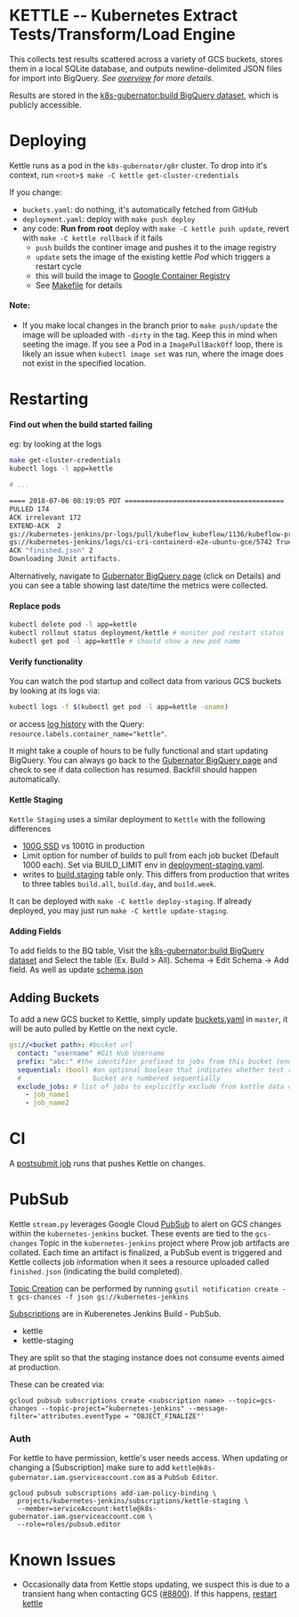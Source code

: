 # KETTLE -- Kubernetes Extract Tests/Transform/Load Engine

This collects test results scattered across a variety of GCS buckets,
stores them in a local SQLite database, and outputs newline-delimited
JSON files for import into BigQuery. *See [overview](./OVERVIEW.md) for more details.*

Results are stored in the [k8s-gubernator:build BigQuery dataset][Big Query Tables],
which is publicly accessible.

# Deploying

Kettle runs as a pod in the `k8s-gubernator/g8r` cluster. To drop into it's context, run `<root>$ make -C kettle get-cluster-credentials`

If you change:

- `buckets.yaml`: do nothing, it's automatically fetched from GitHub
- `deployment.yaml`: deploy with `make push deploy`
- any code: **Run from root** deploy with `make -C kettle push update`, revert with `make -C kettle rollback` if it fails
    - `push` builds the continer image and pushes it to the image registry
    - `update` sets the image of the existing kettle *Pod* which triggers a restart cycle
    - this will build the image to [Google Container Registry](https://console.cloud.google.com/gcr/images/k8s-gubernator/GLOBAL/kettle?project=k8s-gubernator&organizationId=433637338589&gcrImageListsize=30)
    - See [Makefile](Makefile) for details

#### Note:
 - If you make local changes in the branch prior to `make push/update` the image will be uploaded with `-dirty` in the tag. Keep this in mind when seeting the image. If you see a Pod in a `ImagePullBackOff` loop, there is likely an issue when `kubectl image set` was run, where the image does not exist in the specified location.

# Restarting

#### Find out when the build started failing

eg: by looking at the logs

```sh
make get-cluster-credentials
kubectl logs -l app=kettle

# ...

==== 2018-07-06 08:19:05 PDT ========================================
PULLED 174
ACK irrelevant 172
EXTEND-ACK  2
gs://kubernetes-jenkins/pr-logs/pull/kubeflow_kubeflow/1136/kubeflow-presubmit/2385 True True 2018-07-06 07:51:49 PDT FAILED
gs://kubernetes-jenkins/logs/ci-cri-containerd-e2e-ubuntu-gce/5742 True True 2018-07-06 07:44:17 PDT FAILURE
ACK "finished.json" 2
Downloading JUnit artifacts.
```

Alternatively, navigate to [Gubernator BigQuery page][Big Query All] (click on Details) and you can see a table showing last date/time the metrics were collected.

#### Replace pods

```sh
kubectl delete pod -l app=kettle
kubectl rollout status deployment/kettle # monitor pod restart status
kubectl get pod -l app=kettle # should show a new pod name
```

#### Verify functionality

You can watch the pod startup and collect data from various GCS buckets by looking at its logs via:

```sh
kubectl logs -f $(kubectl get pod -l app=kettle -oname)
```
or access [log history](https://console.cloud.google.com/logs/query?project=k8s-gubernator) with the Query: `resource.labels.container_name="kettle"`.

It might take a couple of hours to be fully functional and start updating BigQuery. You can always go back to the [Gubernator BigQuery page][Big Query All] and check to see if data collection has resumed.  Backfill should happen automatically.

#### Kettle Staging

`Kettle Staging` uses a similar deployment to `Kettle` with the following differences
- [100G SSD](https://console.cloud.google.com/compute/disksDetail/zones/us-west1-b/disks/kettle-data-staging?folder=&organizationId=&project=k8s-gubernator) vs 1001G in production
- Limit option for number of builds to pull from each job bucket (Default 1000 each). Set via BUILD_LIMIT env in [deployment-staging.yaml](./deployment-staging.yaml).
- writes to [build.staging](https://console.cloud.google.com/bigquery?project=k8s-gubernator&page=table&t=all&d=build&p=k8s-gubernator&redirect_from_classic=true) table only. This differs from production that writes to three tables `build.all`, `build.day`, and `build.week`.


It can be deployed with `make -C kettle deploy-staging`. If already deployed, you may just run `make -C kettle update-staging`.

#### Adding Fields

To add fields to the BQ table, Visit the [k8s-gubernator:build BigQuery dataset][Big Query Tables] and Select the table (Ex. Build > All). Schema -> Edit Schema -> Add field. As well as update [schema.json](./schema.json)

## Adding Buckets

To add a new GCS bucket to Kettle, simply update [buckets.yaml](./buckets.yaml) in `master`, it will be auto pulled by Kettle on the next cycle.

```yaml
gs://<bucket path>: #bucket url
  contact: "username" #Git Hub Username
  prefix: "abc:" #the identifier prefixed to jobs from this bucket (ends in :).
  sequential: (bool) #an optional boolean that indicates whether test runs in this
  #                  bucket are numbered sequentially
  exclude_jobs: # list of jobs to explicitly exclude from kettle data collection
    - job_name1
    - job_name2
```

# CI

A [postsubmit job](https://github.com/kubernetes/test-infra/blob/master/config/jobs/kubernetes/test-infra/test-infra-trusted.yaml#L203-L210) runs that pushes Kettle on changes.

# PubSub

Kettle `stream.py` leverages Google Cloud [PubSub] to alert on GCS changes within the `kubernetes-jenkins` bucket. These events are tied to the `gcs-changes` Topic in the `kubernetes-jenkins` project where Prow job artifacts are collated. Each time an artifact is finalized, a PubSub event is triggered and Kettle collects job information when it sees a resource uploaded called `finished.json` (indicating the build completed).

[Topic Creation] can be performed by running `gsutil notification create -t gcs-chances -f json gs://kubernetes-jenkins`

[Subscriptions] are in Kuberenetes Jenkins Build - PubSub.
- kettle
- kettle-staging

They are split so that the staging instance does not consume events aimed at production.

These can be created via:
```
gcloud pubsub subscriptions create <subscription name> --topic=gcs-changes --topic-project="kubernetes-jenkins" --message-filter='attributes.eventType = "OBJECT_FINALIZE"'
```

### Auth
For kettle to have permission, kettle's user needs access. When updating or changing a [Subscription] make sure to add `kettle@k8s-gubernator.iam.gserviceaccount.com` as a `PubSub Editor`.
```
gcloud pubsub subscriptions add-iam-policy-binding \
  projects/kubernetes-jenkins/subscriptions/kettle-staging \
  --member=serviceAccount:kettle@k8s-gubernator.iam.gserviceaccount.com \
  --role=roles/pubsub.editor
```

# Known Issues

- Occasionally data from Kettle stops updating, we suspect this is due to a transient hang when contacting GCS ([#8800](https://github.com/kubernetes/test-infra/issues/8800)). If this happens, [restart kettle](#restarting)

[Big Query Tables]: https://console.cloud.google.com/bigquery?utm_source=bqui&utm_medium=link&utm_campaign=classic&project=k8s-gubernator
[Big Query All]: https://console.cloud.google.com/bigquery?project=k8s-gubernator&page=table&t=all&d=build&p=k8s-gubernator
[Big Query Staging]: https://console.cloud.google.com/bigquery?project=k8s-gubernator&page=table&t=staging&d=build&p=k8s-gubernator
[PubSub]: https://cloud.google.com/pubsub/docs
[Subscriptions]: https://console.cloud.google.com/cloudpubsub/subscription/list?project=kubernetes-jenkins
[Topic Creation]: https://cloud.google.com/storage/docs/reporting-changes#enabling
